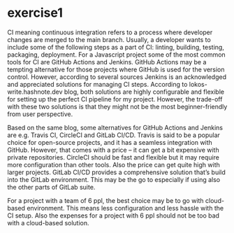 # exercise1
<p>
CI meaning continuous integration refers to a process where developer changes are merged to the main branch. Usually, a developer wants to include some of the following steps as a part of CI: linting, building, testing, packaging, deployment. For a Javascript project some of the most common tools for CI are GitHub Actions and Jenkins. GitHub Actions may be a tempting alternative for those projects where GitHub is used for the version control. However, according to several sources Jenkins is an acknowledged and appreciated solutions for managing CI steps. According to lokos-write.hashnote.dev blog, both solutions are highly configurable and flexible for setting up the perfect CI pipeline for my project. However, the trade-off with these two solutions is that they might not be the most beginner-friendly from user perspective. 

Based on the same blog, some alternatives for GitHub Actions and Jenkins are e.g. Travis CI, CircleCI and GitLab CI/CD. Travis is said to be a popular choice for open-source projects, and it has a seamless integration with GitHub. However, that comes with a price – it can get a bit expensive with private repositories. CircleCI should be fast and flexible but it may require more configuration than other tools. Also the price can get quite high with larger projects. GitLab CI/CD provides a comprehensive solution that’s build into the GitLab environment. This may be the go to especially if using also the other parts of GitLab suite. 

For a project with a team of 6 ppl, the best choice may be to go with cloud-based environment. This means less configuration and less hassle with the CI setup. Also the expenses for a project with 6 ppl should not be too bad with a cloud-based solution. 
</p>
